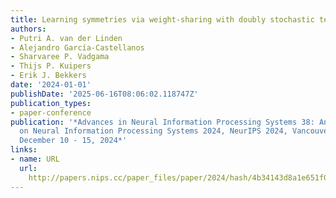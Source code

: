 ```yaml
---
title: Learning symmetries via weight-sharing with doubly stochastic tensors
authors:
- Putri A. van der Linden
- Alejandro García-Castellanos
- Sharvaree P. Vadgama
- Thijs P. Kuipers
- Erik J. Bekkers
date: '2024-01-01'
publishDate: '2025-06-16T08:06:02.118747Z'
publication_types:
- paper-conference
publication: '*Advances in Neural Information Processing Systems 38: Annual Conference
  on Neural Information Processing Systems 2024, NeurIPS 2024, Vancouver, BC, Canada,
  December 10 - 15, 2024*'
links:
- name: URL
  url: 
    http://papers.nips.cc/paper_files/paper/2024/hash/4b34143d8a1e651f00002e31b3b72e95-Abstract-Conference.html
---
```

